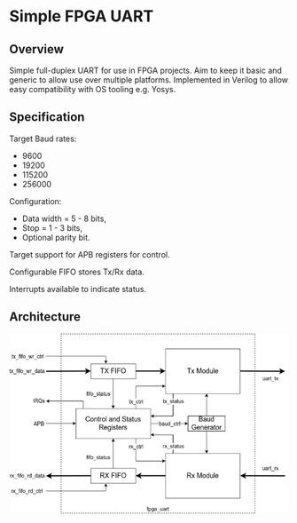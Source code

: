 # Simple FPGA UART

## Overview
Simple full-duplex UART for use in FPGA projects. Aim to keep it basic and generic to allow use over multiple platforms. Implemented in Verilog to allow easy compatibility with OS tooling e.g. Yosys.

## Specification

Target Baud rates:
* 9600
* 19200
* 115200
* 256000

Configuration:
* Data width = 5 - 8 bits,
* Stop = 1 - 3 bits,
* Optional parity bit.

Target support for APB registers for control. 

Configurable FIFO stores Tx/Rx data. 

Interrupts available to indicate status.

## Architecture

![](docs/fpga_uart_top.png "FPGA UART Top Architecture")

